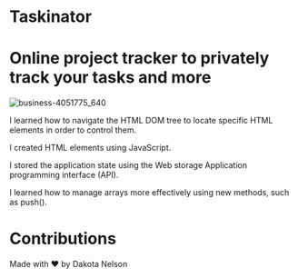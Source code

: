 # Taskinator

# Online project tracker to privately track your tasks and more

![business-4051775_640](https://user-images.githubusercontent.com/77229281/107890974-84d23e00-6ee1-11eb-9173-03a1f4a6b008.jpg)


I learned how to navigate the HTML DOM tree to locate specific HTML elements in order to control them.

I created HTML elements using JavaScript.

I stored the application state using the Web storage Application programming interface (API).

I learned how to manage arrays more effectively using new methods, such as push().

# Contributions
Made with ❤️ by Dakota Nelson
